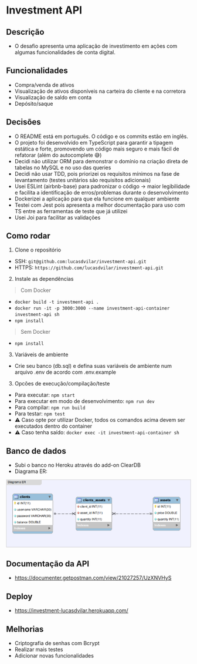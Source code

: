 # Investment API

## Descrição
- O desafio apresenta uma aplicação de investimento em ações com algumas funcionalidades de conta digital.

## Funcionalidades
- Compra/venda de ativos
- Visualização de ativos disponíveis na carteira do cliente e na corretora
- Visualização de saldo em conta
- Depósito/saque

## Decisões
- O README está em português. O código e os commits estão em inglês.
- O projeto foi desenvolvido em TypeScript para garantir a tipagem estática e forte, promovendo um código mais seguro e mais fácil de refatorar (além do autocomplete :sweat_smile:)
- Decidi não utilizar ORM para demonstrar o domínio na criação direta de tabelas no MySQL e no uso das queries
- Decidi não usar TDD, pois priorizei os requisitos mínimos na fase de levantamento (testes unitários são requisitos adicionais)
- Usei ESLint (airbnb-base) para padronizar o código -> maior legibilidade e facilita a identificação de erros/problemas durante o desenvolvimento
- Dockerizei a aplicação para que ela funcione em qualquer ambiente
- Testei com Jest pois apresenta a melhor documentação para uso com TS entre as ferramentas de teste que já utilizei
- Usei Joi para facilitar as validações

## Como rodar
1. Clone o repositório
- SSH: `git@github.com:lucasdvilar/investment-api.git`
- HTTPS: `https://github.com/lucasdvilar/investment-api.git`

2. Instale as dependências
> Com Docker
- `docker build -t investment-api .`
- `docker run -it -p 3000:3000 --name investment-api-container investment-api sh`
- `npm install`
> Sem Docker
- `npm install`

3. Variáveis de ambiente
- Crie seu banco (db.sql) e defina suas variáveis de ambiente num arquivo .env de acordo com .env.example

3. Opcões de execução/compilação/teste
- Para executar: `npm start`
- Para executar em modo de desenvolvimento: `npm run dev`
- Para compilar: `npm run build`
- Para testar: `npm test`
- ⚠ Caso opte por utilizar Docker, todos os comandos acima devem ser executados dentro do container
- ⚠ Caso tenha saído: `docker exec -it investment-api-container sh`

## Banco de dados
- Subi o banco no Heroku através do add-on ClearDB
- Diagrama ER:
<img src="public/er_diagram.png" width="800px">

## Documentação da API
- https://documenter.getpostman.com/view/21027257/UzXNVHyS

## Deploy
- https://investment-lucasdvilar.herokuapp.com/

## Melhorias
- Criptografia de senhas com Bcrypt
- Realizar mais testes
- Adicionar novas funcionalidades